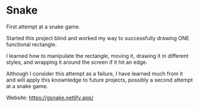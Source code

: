 # Snake
First attempt at a snake game.

Started this project blind and worked my way to successfully drawing ONE functional rectangle.

I learned how to manipulate the rectangle, moving it, drawing it in different styles, and wrapping it around the screen if it hit an edge.

Although I consider this attempt as a failure, I have learned much from it and will apply this knownledge to future projects, possibly a second attempt at a snake game.

Website: https://gsnake.netlify.app/
